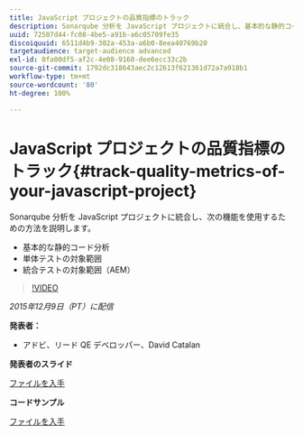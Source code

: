 ```yaml
---
title: JavaScript プロジェクトの品質指標のトラック
description: Sonarqube 分析を JavaScript プロジェクトに統合し、基本的な静的コード分析、単体テストの対象範囲、統合テストの対象範囲（AEM）を利用するための方法を説明します。
uuid: 72507d44-fc08-4be5-a91b-a6c05709fe35
discoiquuid: 6511d4b9-302a-453a-a6b0-8eea40769b20
targetaudience: target-audience advanced
exl-id: 0fa00df5-af2c-4e08-9160-dee6ecc33c2b
source-git-commit: 1792dc318643aec2c12613f621361d72a7a918b1
workflow-type: tm+mt
source-wordcount: '80'
ht-degree: 100%

---
```


# JavaScript プロジェクトの品質指標のトラック{#track-quality-metrics-of-your-javascript-project}

Sonarqube 分析を JavaScript プロジェクトに統合し、次の機能を使用するための方法を説明します。

* 基本的な静的コード分析
* 単体テストの対象範囲
* 統合テストの対象範囲（AEM）

>[!VIDEO](https://video.tv.adobe.com/v/19372/?quality=9)

*2015年12月9日（PT）に配信*

**発表者：**

* アドビ、リード QE デベロッパー、David Catalan

**発表者のスライド**

[ファイルを入手](assets/aem-gems-js-quality-metrics-12-9-15.pdf)

**コードサンプル**

[ファイルを入手](assets/com-adobe-granite-ui-utils-timing-with-licenses.zip)
<!--
[Get back to the Overview](https://helpx.adobe.com/experience-manager/kt/eseminars/gems/aem-index.html)
-->
